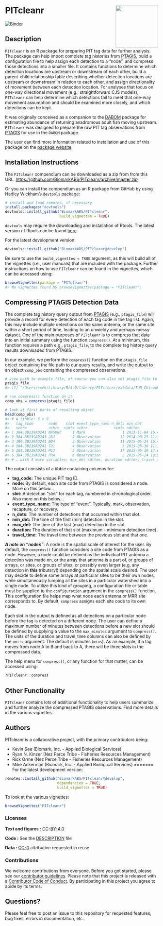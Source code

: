 
<!-- README.md is generated from README.Rmd. Please edit that file -->

# PITcleanr <a href='https://github.com/BiomarkABS/PITcleanr'><img src='man/figures/logo.png' align="right" height="139" /></a>

<!-- badges: start -->

[![Binder](https://mybinder.org/badge_logo.svg)](https://mybinder.org/v2/gh/BiomarkABS/PITcleanr/master?urlpath=rstudio)
<!-- badges: end -->

## Description

`PITcleanr` is an R package for preparing PIT tag data for further
analysis. The package can help import complete tag histories from
[PTAGIS](https://ptagis.org/), build a configuration file to help assign
each detection to a “node”, and compress those detections into a smaller
file. It contains functions to determine which detection locations are
upstream or downstream of each other, build a parent-child relationship
table describing whether detection locations are upstream or downstream
in relation to each other, and assign directionality of movement between
each detection location. For analyses that focus on one-way directional
movement (e.g., straightforward CJS models), `PITcleanr` can help
determine which detections fail to meet that one-way movement assumption
and should be examined more closely, and which detections can be kept.

It was originally conceived as a companion to the
[DABOM](https://github.com/BiomarkABS/DABOM) package for estimating
abundance of returning anadromous adult fish moving upstream.
`PITcleanr` was designed to prepare the raw PIT tag observations from
[PTAGIS](http://www.ptagis.org) for use in the `DABOM` package.

The user can find more information related to installation and use of
this package on the [package
website](https://biomarkabs.github.io/PITcleanr/).

## Installation Instructions

The `PITcleanr` compendium can be downloaded as a zip from from this
URL: <https://github.com/BiomarkABS/PITcleanr/archive/master.zip>

Or you can install the compendium as an R package from GitHub by using
Hadley Wickham’s `devtools` package:

``` r
# install and load remotes, if necessary
install.packages("devtools")
devtools::install_github("BiomarkABS/PITcleanr", 
                         build_vignettes = TRUE)
```

`devtools` may require the downloading and installation of Rtools. The
latest version of Rtools can be found
[here](https://cran.r-project.org/bin/windows/Rtools/).

For the latest development version:

``` r
devtools::install_github("BiomarkABS/PITcleanr@develop")
```

Be sure to use the `build_vignettes = TRUE` argument, as this will build
all of the vignettes (i.e., user manuals) that are included with the
package. Further instructions on how to use `PITcleanr` can be found in
the vignettes, which can be accessed using:

``` r
browseVignettes(package = "PITcleanr")
#> No vignettes found by browseVignettes(package = "PITcleanr")
```

## Compressing PTAGIS Detection Data

The complete tag history query output from [PTAGIS](https://ptagis.org/)
(e.g., `ptagis_file`) will provide a record for every detection of each
tag code in the tag list. Again, this may include multiple detections on
the same antenna, or the same site within a short period of time,
leading to an unwieldy and perhaps messy dataset. One of the main
purposes of `PITcleanr` is to compress that data into an initial summary
using the function `compress()`. At a minimum, this function requires a
path e.g., `ptagis_file`, to the complete tag history query results
downloaded from PTAGIS.

In our example, we perform the `compress()` function on the
`ptagis_file` object containing the file path to our query results, and
write the output to an object `comp_obs` containing the compressed
observations.

``` r
# view path to example file, of course you can also set ptagis_file to your own PTAGIS query results
ptagis_file
#> [1] "/Users/seek/Library/R/4.0/library/PITcleanr/extdata/TUM_Chinook_2015.csv"

# run compress() function on it
comp_obs = compress(ptagis_file)

# look at first parts of resulting object
head(comp_obs)
#> # A tibble: 6 x 9
#>   tag_code       node    slot event_type_name n_dets min_det            
#>   <chr>          <chr>  <int> <chr>            <int> <dttm>             
#> 1 384.3B239AD241 NASONC     1 Mark                 1 2013-11-04 16:45:00
#> 2 384.3B239AD241 JDJ        2 Observation         12 2014-05-25 11:14:29
#> 3 384.3B239AD241 BO4        3 Observation         11 2015-05-14 16:41:24
#> 4 384.3B239AD241 TD1        4 Observation          3 2015-05-16 11:15:40
#> 5 384.3B239AD241 MC2        5 Observation         17 2015-05-19 17:01:15
#> 6 384.3B239AD241 PRA        6 Observation          2 2015-05-24 13:51:16
#> # … with 3 more variables: max_det <dttm>, duration <drtn>, travel_time <drtn>
```

The output consists of a tibble containing columns for:

  - **tag\_code:** The unique PIT tag ID.
  - **node:** By default, each site code from PTAGIS is considered a
    node. More on this below…
  - **slot:** A detection “slot” for each tag, numbered in chronological
    order. Also more on this below…
  - **event\_type\_name:** The type of “event”. Typically, mark,
    observation, recapture, or recovery.
  - **n\_dets:** The number of detections that occurred within that
    slot.
  - **min\_det:** The time of the first (min) detection in the slot.
  - **max\_det:** The time of the last (max) detection in the slot.
  - **duration:** The duration of that slot (maximum - minimum detection
    time).
  - **travel\_time:** The travel time between the previous slot and that
    one.

***A note on “nodes”***: A node is the spatial scale of interest for the
user. By default, the `compress()` function considers a site code from
PTAGIS as a node. However, a node could be defined as the individual PIT
antenna a detection was made on, or the array that antenna is a part of,
or groups of arrays, or sites, or groups of sites, or possibly even
larger (e.g, any detection in **this** tributary\!) depending on the
spatial scale desired. The user may decide to define some arrays at
particular sites to be their own nodes, while simultaneously lumping all
the sites in a particular watershed into a single node. To utilize this
kind of grouping, a configuration file or table must be supplied to the
`configuration` argument in the `compress()` function. This
configuration file helps map what node each antenna or MRR site
corresponds to. By default, `compress` assigns each site code to its own
node.

Each slot in the output is defined as all detections on a particular
node before the tag is detected on a different node. The user can define
a maximum number of minutes between detections before a new slot should
be defined by supplying a value to the `max_minutes` argument to
`compress()`. The units of the duration and travel\_time columns can
also be defined by the `units` argument. The default is minutes
(`mins`). As an example, if a tag moves from node A to B and back to A,
there will be three slots in the compressed data.

The help menu for `compress()`, or any function for that matter, can be
accessed using:

``` r
?PITcleanr::compress
```

## Other Functionality

`PITcleanr` contains lots of additional functionality to help users
summarize and further analyze the compressed PTAGIS observations. Find
more details in the various vignettes.

## Authors

PITcleanr is a collaborative project, with the primary contributors
being:

  - Kevin See (Biomark, Inc. - Applied Biological Services)
  - Ryan N. Kinzer (Nez Perce Tribe - Fisheries Resources Management)
  - Rick Orme (Nez Perce Tribe - Fisheries Resources Management)
  - Mike Ackerman (Biomark, Inc. - Applied Biological Services)
=======
For the latest development version:

``` r
remotes::install_github("BiomarkABS/PITcleanr@develop", 
                        dependencies = TRUE,
                        build_vignettes = TRUE)
```

To look at the various vignettes:

``` r
browseVignettes("PITcleanr")
```

### Licenses

**Text and figures :**
[CC-BY-4.0](http://creativecommons.org/licenses/by/4.0/)

**Code :** See the [DESCRIPTION](DESCRIPTION) file

**Data :** [CC-0](http://creativecommons.org/publicdomain/zero/1.0/)
attribution requested in reuse

### Contributions

We welcome contributions from everyone. Before you get started, please
see our [contributor guidelines](CONTRIBUTING.md). Please note that this
project is released with a [Contributor Code of Conduct](CONDUCT.md). By
participating in this project you agree to abide by its terms.

## Questions?

Please feel free to post an issue to this repository for requested
features, bug fixes, errors in documentation, etc.

